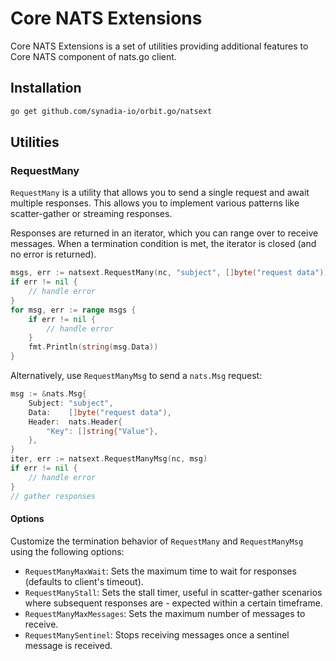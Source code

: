 # Core NATS Extensions

Core NATS Extensions is a set of utilities providing additional features to Core NATS component of nats.go client.

## Installation

```bash
go get github.com/synadia-io/orbit.go/natsext
```

## Utilities

### RequestMany

`RequestMany` is a utility that allows you to send a single request and await multiple responses.
This allows you to implement various patterns like scatter-gather or streaming responses.

Responses are returned in an iterator, which you can range over to receive messages.
When a termination condition is met, the iterator is closed (and no error is returned).

```go
msgs, err := natsext.RequestMany(nc, "subject", []byte("request data"))
if err != nil {
    // handle error
}
for msg, err := range msgs {
    if err != nil {
        // handle error
    }
    fmt.Println(string(msg.Data))
}
```

Alternatively, use `RequestManyMsg` to send a `nats.Msg` request:

```go
msg := &nats.Msg{
    Subject: "subject",
    Data:    []byte("request data"),
    Header:  nats.Header{
        "Key": []string{"Value"},
    },
}
iter, err := natsext.RequestManyMsg(nc, msg)
if err != nil {
    // handle error
}
// gather responses
```

#### Options

Customize the termination behavior of `RequestMany` and `RequestManyMsg` using the following options:

- `RequestManyMaxWait`: Sets the maximum time to wait for responses (defaults to client's timeout).
- `RequestManyStall`: Sets the stall timer, useful in scatter-gather scenarios where subsequent responses are - expected within a certain timeframe.
- `RequestManyMaxMessages`: Sets the maximum number of messages to receive.
- `RequestManySentinel`: Stops receiving messages once a sentinel message is received.
